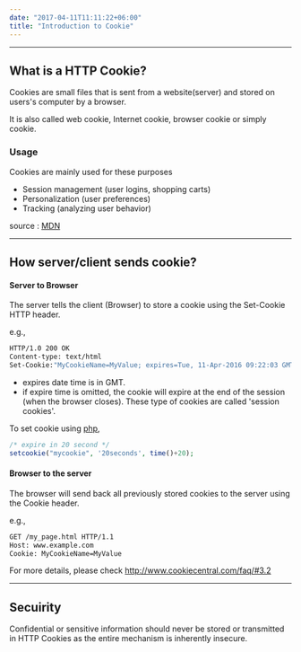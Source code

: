 ```yaml
---
date: "2017-04-11T11:11:22+06:00"
title: "Introduction to Cookie"
---
```


---

## What is a HTTP Cookie?

Cookies are small files that is sent from a website(server) and stored on users's computer by a browser.

It is also called web cookie, Internet cookie, browser cookie or simply cookie.

### Usage

Cookies are mainly used for these purposes 

  - Session management (user logins, shopping carts)
  - Personalization (user preferences)
  - Tracking (analyzing user behavior)
  
  source : [MDN](https://developer.mozilla.org/en-US/docs/Web/HTTP/Cookies)

---

## How server/client sends cookie?

#### Server to Browser

The server tells the client (Browser) to store a cookie using the Set-Cookie HTTP header.

e.g.,

```bash
HTTP/1.0 200 OK
Content-type: text/html
Set-Cookie:"MyCookieName=MyValue; expires=Tue, 11-Apr-2016 09:22:03 GMT; Max-Age=3600"
```

* expires date time is in GMT.
* if expire time is omitted, the cookie will expire at the end of the session (when the browser closes). These type of cookies are called 'session cookies'.

To set cookie using [php](http://php.net/manual/en/function.setcookie.php),

```php
/* expire in 20 second */
setcookie("mycookie", '20seconds', time()+20);  
```


#### Browser to the server

The browser will send back all previously stored cookies to the server using the Cookie header.

e.g.,

```bash
GET /my_page.html HTTP/1.1
Host: www.example.com
Cookie: MyCookieName=MyValue 
```

For more details, please check http://www.cookiecentral.com/faq/#3.2

---

## Secuirity

Confidential or sensitive information should never be stored or transmitted in HTTP Cookies as the entire mechanism is inherently insecure.